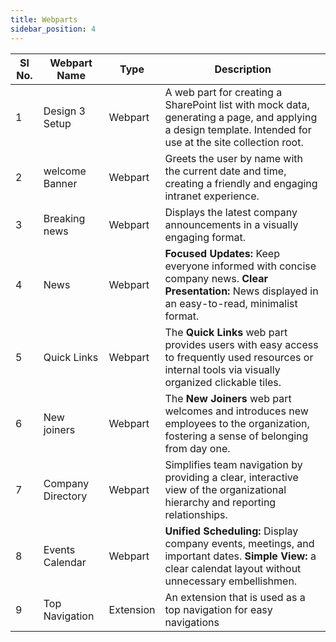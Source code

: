 ```yaml
---
title: Webparts
sidebar_position: 4
---
```

| Sl No. | Webpart Name      | Type      | Description                                                                                                                                                |
| ------ | ----------------- | --------- | ---------------------------------------------------------------------------------------------------------------------------------------------------------- |
| 1      | Design 3 Setup    | Webpart   | A web part for creating a SharePoint list with mock data, generating a page, and applying a design template. Intended for use at the site collection root. |
| 2      | welcome Banner    | Webpart   | Greets the user by name with the current date and time, creating a friendly and engaging intranet experience.                                              |
| 3      | Breaking news     | Webpart   | Displays the latest company announcements in a visually engaging format.                                                                                   |
| 4      | News              | Webpart   | **Focused Updates:** Keep everyone informed with concise company news. **Clear Presentation:** News displayed in an easy-to-read, minimalist format.       |
| 5      | Quick Links       | Webpart   | The **Quick Links** web part provides users with easy access to frequently used resources or internal tools via visually organized clickable tiles.        |
| 6      | New joiners       | Webpart   | The **New Joiners** web part welcomes and introduces new employees to the organization, fostering a sense of belonging from day one.                       |
| 7      | Company Directory | Webpart   | Simplifies team navigation by providing a clear, interactive view of the organizational hierarchy and reporting relationships.                             |
| 8      | Events Calendar   | Webpart   | **Unified Scheduling:** Display company events, meetings, and important dates. **Simple View:** a clear calendat layout without unnecessary embellishmen.  |
| 9      | Top Navigation    | Extension | An extension that is used as a top navigation for easy navigations                                                                                         |
